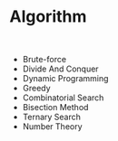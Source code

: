 # Algorithm

<br>

- Brute-force
- Divide And Conquer
- Dynamic Programming
- Greedy
- Combinatorial Search
- Bisection Method
- Ternary Search
- Number Theory
